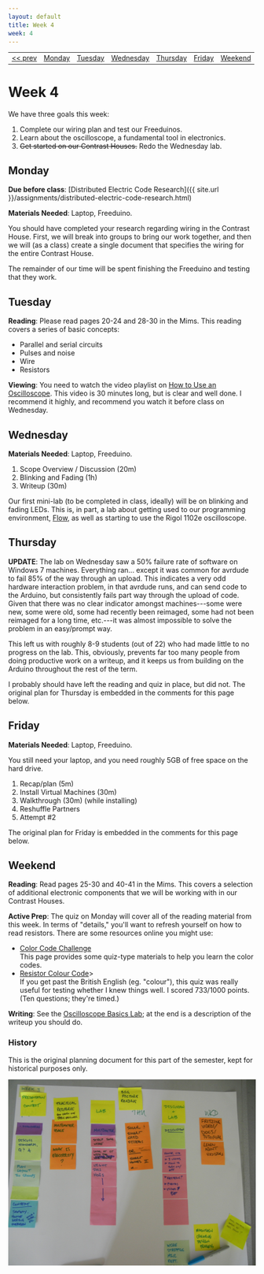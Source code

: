 ```yaml
---
layout: default
title: Week 4
week: 4
---
```


<table>
<tr>
	<td> <a href="w02.html">&lt;&lt; prev</a> </td>
	<td> <a href="#monday">Monday</a> </td>
	<td> <a href="#tuesday">Tuesday</a> </td>
	<td> <a href="#wednesday">Wednesday</a> </td>
	<td> <a href="#thursday">Thursday</a> </td>
	<td> <a href="#friday">Friday</a> </td>
	<td> <a href="#weekend">Weekend</a> </td>
	<!-- ><td> <a href="w04.html">next &gt;&gt;</a> </td> -->
</tr></table>

# Week 4

We have three goals this week:

<ol>
  <li> Complete our wiring plan and test our Freeduinos. </li>
  <li>Learn about the oscilloscope, a fundamental tool in electronics.</li>
  <li><strike>Get started on our Contrast Houses.</strike> Redo the Wednesday lab.</li>
</ol>
  

## Monday

**Due before class**: [Distributed Electric Code Research]({{ site.url }}/assignments/distributed-electric-code-research.html)

**Materials Needed**: Laptop, Freeduino.

You should have completed your research regarding wiring in the Contrast House. First, we will break into groups to bring our work together, and then we will (as a class) create a single document that specifies the wiring for the entire Contrast House.

The remainder of our time will be spent finishing the Freeduino and testing that they work. 

## Tuesday

**Reading**: Please read pages 20-24 and 28-30 in the Mims. This reading covers a series of basic concepts:

* Parallel and serial circuits
* Pulses and noise
* Wire
* Resistors

**Viewing**: You need to watch the video playlist on [How to Use an Oscilloscope](http://www.youtube.com/watch?v=CzY2abWCVTY). This video is 30 minutes long, but is clear and well done. I recommend it highly, and recommend you watch it before class on Wednesday.

## Wednesday

**Materials Needed**: Laptop, Freeduino.

1. Scope Overview / Discussion (20m)
2. Blinking and Fading (1h)
3. Writeup (30m)

Our first mini-lab (to be completed in class, ideally) will be on blinking and fading LEDs. This is, in part, a lab about getting used to our programming environment, [Flow]({{site.url}}/software/flow.html), as well as starting to use the Rigol 1102e oscilloscope.

## Thursday

**UPDATE**: The lab on Wednesday saw a 50% failure rate of software on Windows 7 machines. Everything ran... except it was common for avrdude to fail 85% of the way through an upload. This indicates a very odd hardware interaction problem, in that avrdude runs, and can send code to the Arduino, but consistently fails part way through the upload of code. Given that there was no clear indicator amongst machines---some were new, some were old, some had recently been reimaged, some had not been reimaged for a long time, etc.---it was almost impossible to solve the problem in an easy/prompt way.

This left us with roughly 8-9 students (out of 22) who had made little to no progress on the lab. This, obviously, prevents far too many people from doing productive work on a writeup, and it keeps us from building on the Arduino throughout the rest of the term.

I probably should have left the reading and quiz in place, but did not. The original plan for Thursday is embedded in the comments for this page below.

<!--
**Reading**: Read pages 25-30 and 40-41 in the Mims. This covers a selection of additional electronic components that we will be working with in our Contrast Houses.

**Active Prep**: You read about these things on Tuesday, but we're going to review them Thursday and be ready for a quiz on Friday. In terms of "details," you'll want to refresh yourself on how to read resistors. There are some resources online you might use:

* [Color Code Challenge](http://people.sinclair.edu/nickreeder/Flash/colorCode.htm) <br/>
This page provides some quiz-type materials to help you learn the color codes.
* [Resistor Colour Code](http://www.funtrivia.com/trivia-quiz/SciTech/Resistor-Colour-Code-266472.html)><br/>
If you get past the British English (eg. "colour"), this quiz was really useful for testing whether I knew things well. I scored 733/1000 points. (Ten questions; they're timed.)

-->

## Friday

**Materials Needed**: Laptop, Freeduino.

You still need your laptop, and you need roughly 5GB of free space on the hard drive.

1. Recap/plan (5m)
1. Install Virtual Machines (30m)
1. Walkthrough (30m) (while installing)
1. Reshuffle Partners
1. Attempt #2

The original plan for Friday is embedded in the comments for this page below.

<!-- 
We'll begin with a quiz over the readings from this week. 

Then, we will begin the build on our Contrast Houses. If not... this section will change.
-->

## Weekend

**Reading**: Read pages 25-30 and 40-41 in the Mims. This covers a selection of additional electronic components that we will be working with in our Contrast Houses.

**Active Prep**: The quiz on Monday will cover all of the reading material from this week. In terms of "details," you'll want to refresh yourself on how to read resistors. There are some resources online you might use:

* [Color Code Challenge](http://people.sinclair.edu/nickreeder/Flash/colorCode.htm) <br/>
This page provides some quiz-type materials to help you learn the color codes.
* [Resistor Colour Code](http://www.funtrivia.com/trivia-quiz/SciTech/Resistor-Colour-Code-266472.html)><br/>
If you get past the British English (eg. "colour"), this quiz was really useful for testing whether I knew things well. I scored 733/1000 points. (Ten questions; they're timed.)

**Writing**: See the [Oscilloscope Basics Lab]({{site.url}}/assignments/oscilloscope-basics.html); at the end is a description of the writeup you should do. 

### History

This is the original planning document for this part of the semester, kept for historical purposes only.

<p align="center"> 
	<img src="images/w03-600.png" alt="Week 0"/>
</p>
